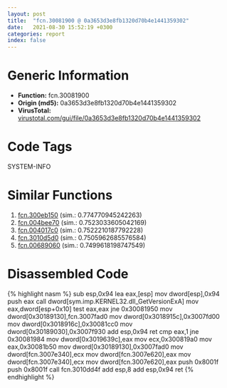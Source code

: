 ```yaml
---
layout: post
title:  "fcn.30081900 @ 0a3653d3e8fb1320d70b4e1441359302"
date:   2021-08-30 15:52:19 +0300
categories: report
index: false
---
```


# Generic Information
- **Function:** fcn.30081900
- **Origin (md5):** 0a3653d3e8fb1320d70b4e1441359302
- **VirusTotal:** [virustotal.com/gui/file/0a3653d3e8fb1320d70b4e1441359302][virustotal_ref]

# Code Tags
<span class="tag" id="SYSTEM-INFO">SYSTEM-INFO</span>


# Similar Functions

1. [fcn.300eb150][similar_1_ref] (sim.: 0.774770945242263)
2. [fcn.004bee70][similar_2_ref] (sim.: 0.7523033605042169)
3. [fcn.004017c0][similar_3_ref] (sim.: 0.7522210187792228)
4. [fcn.3010d5d0][similar_4_ref] (sim.: 0.7505962685576584)
5. [fcn.00689060][similar_5_ref] (sim.: 0.7499618198747549)


# Disassembled Code

{% highlight nasm %}
sub esp,0x94
lea eax,[esp]
mov dword[esp],0x94
push eax
call dword[sym.imp.KERNEL32.dll_GetVersionExA]
mov eax,dword[esp+0x10]
test eax,eax
jne 0x30081950
mov dword[0x30189130],fcn.3007fad0
mov dword[0x3018915c],0x3007fd00
mov dword[0x3018916c],0x30081cc0
mov dword[0x30189030],0x3007f930
add esp,0x94
ret 
cmp eax,1
jne 0x30081984
mov dword[0x3019639c],eax
mov ecx,0x300819a0
mov eax,0x30081b50
mov dword[0x30189130],0x3007fad0
mov dword[fcn.3007e340],ecx
mov dword[fcn.3007e620],eax
mov dword[fcn.3007e340],ecx
mov dword[fcn.3007e620],eax
push 0x8001f
push 0x8001f
call fcn.3010dd4f
add esp,8
add esp,0x94
ret 
{% endhighlight %}


[similar_1_ref]: /report/fcn.300eb150@0a3653d3e8fb1320d70b4e1441359302
[similar_2_ref]: /report/fcn.004bee70@c92f0480e2fbc88393d2c65c08a235e0
[similar_3_ref]: /report/fcn.004017c0@4fe38de7c6c86a1bad209560fa052231
[similar_4_ref]: /report/fcn.3010d5d0@0a3653d3e8fb1320d70b4e1441359302
[similar_5_ref]: /report/fcn.00689060@c92f0480e2fbc88393d2c65c08a235e0
[virustotal_ref]: https://www.virustotal.com/gui/file/0a3653d3e8fb1320d70b4e1441359302